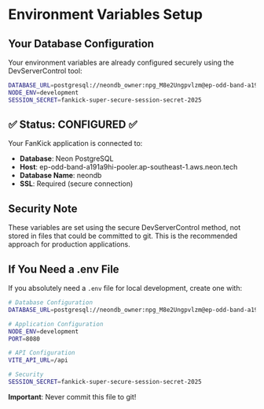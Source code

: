 # Environment Variables Setup

## Your Database Configuration

Your environment variables are already configured securely using the DevServerControl tool:

```bash
DATABASE_URL=postgresql://neondb_owner:npg_M8e2Ungpvlzm@ep-odd-band-a191a9hi-pooler.ap-southeast-1.aws.neon.tech/neondb?sslmode=require&channel_binding=require
NODE_ENV=development
SESSION_SECRET=fankick-super-secure-session-secret-2025
```

## ✅ Status: CONFIGURED ✅

Your FanKick application is connected to:

- **Database**: Neon PostgreSQL
- **Host**: ep-odd-band-a191a9hi-pooler.ap-southeast-1.aws.neon.tech
- **Database Name**: neondb
- **SSL**: Required (secure connection)

## Security Note

These variables are set using the secure DevServerControl method, not stored in files that could be committed to git. This is the recommended approach for production applications.

## If You Need a .env File

If you absolutely need a `.env` file for local development, create one with:

```bash
# Database Configuration
DATABASE_URL=postgresql://neondb_owner:npg_M8e2Ungpvlzm@ep-odd-band-a191a9hi-pooler.ap-southeast-1.aws.neon.tech/neondb?sslmode=require&channel_binding=require

# Application Configuration
NODE_ENV=development
PORT=8080

# API Configuration
VITE_API_URL=/api

# Security
SESSION_SECRET=fankick-super-secure-session-secret-2025
```

**Important**: Never commit this file to git!
